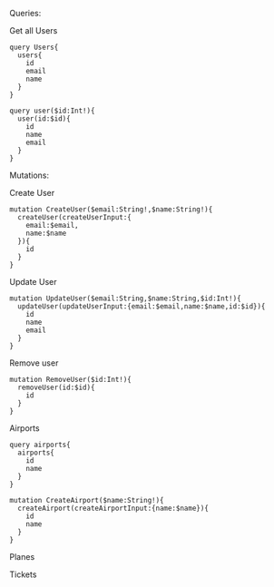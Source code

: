 Queries:

Get all Users

```
query Users{
  users{
    id
    email
    name
  }
}
```

```
query user($id:Int!){
  user(id:$id){
    id
    name
    email
  }
}
```

Mutations:

Create User

```
mutation CreateUser($email:String!,$name:String!){
  createUser(createUserInput:{
    email:$email,
    name:$name
  }){
    id
  }
}
```

Update User

```
mutation UpdateUser($email:String,$name:String,$id:Int!){
  updateUser(updateUserInput:{email:$email,name:$name,id:$id}){
  	id
    name
    email
  }
}
```

Remove user

```
mutation RemoveUser($id:Int!){
  removeUser(id:$id){
    id
  }
}
```

Airports

```
query airports{
  airports{
    id
    name
  }
}
```

```
mutation CreateAirport($name:String!){
  createAirport(createAirportInput:{name:$name}){
    id
    name
  }
}
```

Planes

Tickets
